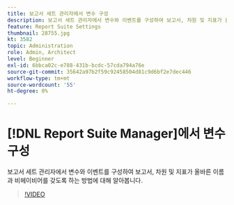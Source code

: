 ```yaml
---
title: 보고서 세트 관리자에서 변수 구성
description: 보고서 세트 관리자에서 변수와 이벤트를 구성하여 보고서, 차원 및 지표가 올바른 이름과 비헤이비어를 갖도록 하는 방법에 대해 알아봅니다.
feature: Report Suite Settings
thumbnail: 28755.jpg
kt: 3582
topic: Administration
role: Admin, Architect
level: Beginner
exl-id: 6bbca02c-e788-431b-bcdc-57cda794a76e
source-git-commit: 35642a97b2f59c92458504d81c9d6bf2e7dec446
workflow-type: tm+mt
source-wordcount: '55'
ht-degree: 0%

---
```


# [!DNL Report Suite Manager]에서 변수 구성

보고서 세트 관리자에서 변수와 이벤트를 구성하여 보고서, 차원 및 지표가 올바른 이름과 비헤이비어를 갖도록 하는 방법에 대해 알아봅니다.

>[!VIDEO](https://video.tv.adobe.com/v/31260/?quality=12&learn=on&captions=kor)

